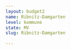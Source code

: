 ```yaml
---
layout: budget2
name: Ribnitz-Damgarten
level: kommune
state: MV
slug: Ribnitz-Damgarten

---
```



